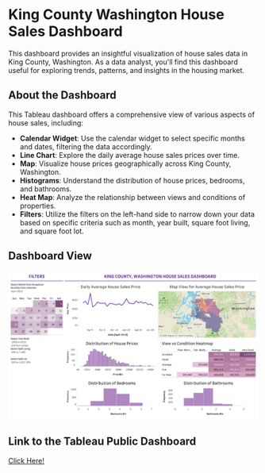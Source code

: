 # King County Washington House Sales Dashboard

This dashboard provides an insightful visualization of house sales data in King County, Washington. As a data analyst, you'll find this dashboard useful for exploring trends, patterns, and insights in the housing market.

## About the Dashboard
This Tableau dashboard offers a comprehensive view of various aspects of house sales, including:

- **Calendar Widget**: Use the calendar widget to select specific months and dates, filtering the data accordingly.
- **Line Chart**: Explore the daily average house sales prices over time.
- **Map**: Visualize house prices geographically across King County, Washington.
- **Histograms**: Understand the distribution of house prices, bedrooms, and bathrooms.
- **Heat Map**: Analyze the relationship between views and conditions of properties.
- **Filters**: Utilize the filters on the left-hand side to narrow down your data based on specific criteria such as month, year built, square foot living, and square foot lot.

## Dashboard View

![alt text](<King County House Sales.png>)

## Link to the Tableau Public Dashboard
[Click Here!](https://public.tableau.com/shared/HJNCHGZYG?:display_count=n&:origin=viz_share_link)
